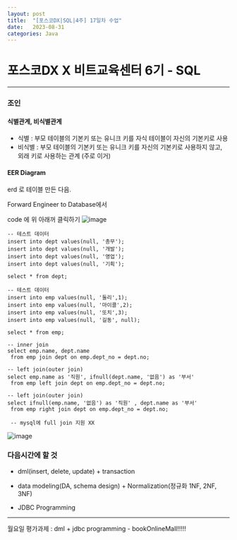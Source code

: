 ```yaml
---
layout: post
title:  "[포스코DX|SQL|4주] 17일차 수업"
date:   2023-08-31
categories: Java
---
```


# 포스코DX X 비트교육센터 6기 - SQL

---

### 조인


#### 식별관계, 비식별관계
- 식별 : 부모 테이블의 기본키 또는 유니크 키를 자식 테이블이 자신의 기본키로 사용
- 비식별 : 부모 테이블의 기본키 또는 유니크 키를 자신의 기본키로 사용하지 않고, 외래 키로 사용하는 관계 (주로 이거)


#### EER Diagram

erd 로 테이블 만든 다음.

Forward Engineer to Database에서

code 에 위 아래꺼 클릭하기
![image](https://github.com/talkingOrange/talkingOrange.github.io/assets/88815795/5508342a-da13-4d82-946e-a93ad8b480f9)



```
-- 테스트 데이터
insert into dept values(null, '총무');
insert into dept values(null, '개발');
insert into dept values(null, '영업');
insert into dept values(null, '기획');

select * from dept;

-- 테스트 데이터
insert into emp values(null, '둘리',1);
insert into emp values(null, '마이콜',2);
insert into emp values(null, '또치',3);
insert into emp values(null, '길동', null);

select * from emp;

-- inner join
select emp.name, dept.name
 from emp join dept on emp.dept_no = dept.no;
 
-- left join(outer join)
select emp.name as '직원', ifnull(dept.name, '없음') as '부서'
 from emp left join dept on emp.dept_no = dept.no;

-- left join(outer join)
select ifnull(emp.name, '없음') as '직원' , dept.name as '부서'
 from emp right join dept on emp.dept_no = dept.no;
 
 -- mysql에 full join 지원 XX
```


![image](https://github.com/talkingOrange/talkingOrange.github.io/assets/88815795/126bbbd4-bebe-4b0e-a0da-86aa8a2e1107)


### 다음시간에 할 것 

- dml(insert, delete, update) + transaction

- data modeling(DA, schema design)  + Normalization(정규화 1NF, 2NF, 3NF)

- JDBC Programming

---

월요일 평가과제 : dml + jdbc programming  - bookOnlineMall!!!!!

